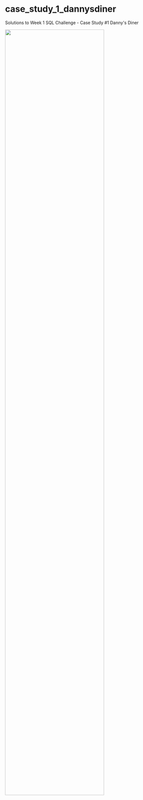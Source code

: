 # case_study_1_dannysdiner
Solutions to Week 1 SQL Challenge - Case Study #1 Danny's Diner

<a href="https://8weeksqlchallenge.com/case-study-1/">
<img src="https://8weeksqlchallenge.com/images/case-study-designs/1.png" width="80%">
</a>

